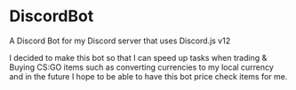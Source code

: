 # DiscordBot
A Discord Bot for my Discord server that uses Discord.js v12

I decided to make this bot so that I can speed up tasks when trading & Buying CS:GO items such as converting currencies to my local currency and in the future I hope to be
able to have this bot price check items for me.
